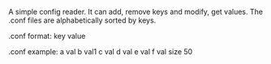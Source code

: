 A simple config reader.
It can add, remove keys and modify, get values.
The .conf files are alphabetically sorted by keys.

.conf format:
  key
  value

.conf example:
  a
  val
  b
  val1
  c
  val
  d
  val
  e
  val
  f
  val
  size
  50
